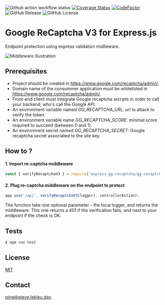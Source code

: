 ![Github action workflow status](https://github.com/steve-lebleu/express-gg-recaptcha/actions/workflows/build.yml/badge.svg?branch=master)
[![Coverage Status](https://coveralls.io/repos/github/steve-lebleu/express-gg-recaptcha/badge.svg?branch=main)](https://coveralls.io/github/steve-lebleu/express-gg-recaptcha?branch=main)
[![CodeFactor](https://www.codefactor.io/repository/github/steve-lebleu/express-gg-recaptcha/badge?s=315e10425bc4c886cbc067d1ff2faa767e0cd04d)](https://www.codefactor.io/repository/github/steve-lebleu/express-gg-recaptcha)
![GitHub Release](https://img.shields.io/github/v/release/steve-lebleu/express-gg-recaptcha?logo=Github)
![GitHub License](https://img.shields.io/github/license/steve-lebleu/express-gg-recaptcha)

# Google ReCaptcha V3 for Express.js

Endpoint protection using express validation midlleware.

![Middleware illustration](https://cdn.konfer.be/images/packages/express-gg-recaptcha-middleware.png)

## Prerequisites

- Project should be created in https://www.google.com/recaptcha/admin/.
- Domain name of the consummer application must be whitelisted in https://www.google.com/recaptcha/admin/. 
- Front-end client must integrate Google recaptcha srcripts in order to call your backend, who's call the Google API.
- An environment variable named *GG_RECAPTCHA_URL*: url to attack to verify the token.
- An environment variable name *GG_RECAPTCHA_SCORE*: minimal score required to succeed (between 0 and 1).
- An environment secret named *GG_RECAPTCHA_SECRET*: Google recaptcha secret associated to the site key.
  
## How to ?

#### 1. Import re-captcha middleware

```javascript
const { verifyRecaptchaV3 } = require('express-gg-recaptcha/gg-recaptcha.middleware');
```

#### 2. Plug re-captcha middleware on the endpoint to protect

```javascript
app.use('/api', verifyRecaptchaV3(logger), controllerAction);
```

The function take one optional parameter - the local logger, and returns the middleware. This one returns a 401 if the verification fails, and next to your endpoint if the check is OK.

## Tests

```javascript
$ npm run test
```

## License

[MIT](LICENCE)

## Contact

ping@steve.lebleu.dev